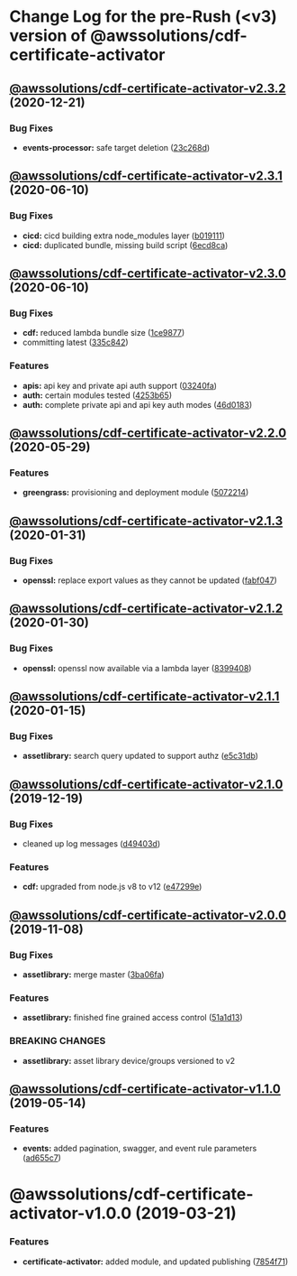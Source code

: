 # Change Log for the pre-Rush (<v3) version of @awssolutions/cdf-certificate-activator

## [@awssolutions/cdf-certificate-activator-v2.3.2](@awssolutions/cdf-certificate-activator-v2.3.1...@awssolutions/cdf-certificate-activator-v2.3.2) (2020-12-21)

### Bug Fixes

- **events-processor:** safe target deletion ([23c268d](23c268d1ca40e1b53c8d371f8fb22d0bf34c885f))

## [@awssolutions/cdf-certificate-activator-v2.3.1](@awssolutions/cdf-certificate-activator-v2.3.0...@awssolutions/cdf-certificate-activator-v2.3.1) (2020-06-10)

### Bug Fixes

- **cicd:** cicd building extra node_modules layer ([b019111](b019111adadea7bac04ed3aaa35254c3137615e0))
- **cicd:** duplicated bundle, missing build script ([6ecd8ca](6ecd8ca1294f3bda2c5e55d8726656a28f4b3954))

## [@awssolutions/cdf-certificate-activator-v2.3.0](@awssolutions/cdf-certificate-activator-v2.2.0...@awssolutions/cdf-certificate-activator-v2.3.0) (2020-06-10)

### Bug Fixes

- **cdf:** reduced lambda bundle size ([1ce9877](1ce9877878831dac78b00ddbc5589cadead19d53))
- committing latest ([335c842](335c84223ab2a860c52766559b220170a64c7c17))

### Features

- **apis:** api key and private api auth support ([03240fa](03240fad4867ada8d9babd68d1124e6e4f7770da))
- **auth:** certain modules tested ([4253b65](4253b65750e52dd962a3a42dde05626044bb79cc))
- **auth:** complete private api and api key auth modes ([46d0183](46d0183e779e21a7ad39e879481b369bec2d060f))

## [@awssolutions/cdf-certificate-activator-v2.2.0](@awssolutions/cdf-certificate-activator-v2.1.3...@awssolutions/cdf-certificate-activator-v2.2.0) (2020-05-29)

### Features

- **greengrass:** provisioning and deployment module ([5072214](5072214fb81a0d6a8f8641bf0f52fefb7f2ad950))

## [@awssolutions/cdf-certificate-activator-v2.1.3](@awssolutions/cdf-certificate-activator-v2.1.2...@awssolutions/cdf-certificate-activator-v2.1.3) (2020-01-31)

### Bug Fixes

- **openssl:** replace export values as they cannot be updated ([fabf047](fabf047016b3c57b3bf56108fc9a6ce9fbeb44e5))

## [@awssolutions/cdf-certificate-activator-v2.1.2](@awssolutions/cdf-certificate-activator-v2.1.1...@awssolutions/cdf-certificate-activator-v2.1.2) (2020-01-30)

### Bug Fixes

- **openssl:** openssl now available via a lambda layer ([8399408](8399408649b2a8f3074500c1ae43844dd3f5147a))

## [@awssolutions/cdf-certificate-activator-v2.1.1](@awssolutions/cdf-certificate-activator-v2.1.0...@awssolutions/cdf-certificate-activator-v2.1.1) (2020-01-15)

### Bug Fixes

- **assetlibrary:** search query updated to support authz ([e5c31db](e5c31db609841406d98733e62e3ed93073ffbb1f))

## [@awssolutions/cdf-certificate-activator-v2.1.0](@awssolutions/cdf-certificate-activator-v2.0.0...@awssolutions/cdf-certificate-activator-v2.1.0) (2019-12-19)

### Bug Fixes

- cleaned up log messages ([d49403d](d49403d11f3f73ea8c5ce061bfa790ec40cd8c13))

### Features

- **cdf:** upgraded from node.js v8 to v12 ([e47299e](e47299ee399acf6554a0845048c4fed99251c2b1))

## [@awssolutions/cdf-certificate-activator-v2.0.0](@awssolutions/cdf-certificate-activator-v1.1.0...@awssolutions/cdf-certificate-activator-v2.0.0) (2019-11-08)

### Bug Fixes

- **assetlibrary:** merge master ([3ba06fa](3ba06fa9fc5b264ceaed0f97ccf45fab97d57a08))

### Features

- **assetlibrary:** finished fine grained access control ([51a1d13](51a1d134ec48be2d62edc575998752ff866230bf))

### BREAKING CHANGES

- **assetlibrary:** asset library device/groups versioned to v2

## [@awssolutions/cdf-certificate-activator-v1.1.0](@awssolutions/cdf-certificate-activator-v1.0.0...@awssolutions/cdf-certificate-activator-v1.1.0) (2019-05-14)

### Features

- **events:** added pagination, swagger, and event rule parameters ([ad655c7](ad655c7))

# @awssolutions/cdf-certificate-activator-v1.0.0 (2019-03-21)

### Features

- **certificate-activator:** added module, and updated publishing ([7854f71](7854f71))
